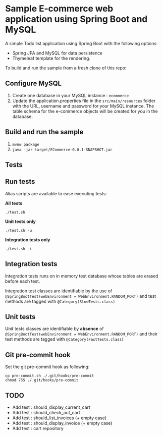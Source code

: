 # Sample E-commerce web application using Spring Boot and MySQL

A simple Todo list application using Spring Boot with the following options:

- Spring JPA and MySQL for data persistence
- Thymeleaf template for the rendering.

To build and run the sample from a fresh clone of this repo:

## Configure MySQL

1. Create one database in your MySQL instance : `ecommerce` 
2. Update the application.properties file in the `src/main/resources` folder with the URL, username and password for your MySQL instance. The table schema for the e-commerce objects will be created for you in the database.


## Build and run the sample

1. `mvnw package`
3. `java -jar target/ECommerce-0.0.1-SNAPSHOT.jar`

## Tests

## Run tests
Alias scripts are available to ease executing tests:

**All tests**
```
./test.sh
```

**Unit tests only**
```
./test.sh -u
```

**Integration tests only**
```
./test.sh -i
```

## Integration tests
Integration tests runs on in memory test database whose tables are erased before each test.

Integration test classes are identifiable by the use of `@SpringBootTest(webEnvironment = WebEnvironment.RANDOM_PORT)` and test methods are tagged with `@Category(SlowTests.class)`

## Unit tests
Unit tests classes are identifiable by **absence** of `@SpringBootTest(webEnvironment = WebEnvironment.RANDOM_PORT)` and their test methods are tagged with `@Category(FastTests.class)`

## Git pre-commit hook
Set the git pre-commit hook as following:
```
cp pre-commit.sh ./.git/hooks/pre-commit
chmod 755 ./.git/hooks/pre-commit
```

## TODO

- Add test : should_display_current_cart
- Add test : should_check_out_cart
- Add test : should_list_invoices (+ empty case)
- Add test : should_display_invoice (+ empty case)
- Add test : cart repository